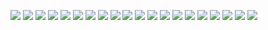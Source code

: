 ![](/Amemei.github.io-reading/img/紧扣的星星/紧扣的星星-使用延迟（？/01.jpg)
![](/Amemei.github.io-reading/img/紧扣的星星/紧扣的星星-使用延迟（？/02.jpg)
![](/Amemei.github.io-reading/img/紧扣的星星/紧扣的星星-使用延迟（？/03.jpg)
![](/Amemei.github.io-reading/img/紧扣的星星/紧扣的星星-使用延迟（？/04.jpg)
![](/Amemei.github.io-reading/img/紧扣的星星/紧扣的星星-使用延迟（？/05.jpg)
![](/Amemei.github.io-reading/img/紧扣的星星/紧扣的星星-使用延迟（？/06.jpg)
![](/Amemei.github.io-reading/img/紧扣的星星/紧扣的星星-使用延迟（？/07.jpg)
![](/Amemei.github.io-reading/img/紧扣的星星/紧扣的星星-使用延迟（？/08.jpg)
![](/Amemei.github.io-reading/img/紧扣的星星/紧扣的星星-使用延迟（？/09.jpg)
![](/Amemei.github.io-reading/img/紧扣的星星/紧扣的星星-使用延迟（？/10.jpg)
![](/Amemei.github.io-reading/img/紧扣的星星/紧扣的星星-使用延迟（？/11.jpg)
![](/Amemei.github.io-reading/img/紧扣的星星/紧扣的星星-使用延迟（？/12.jpg)
![](/Amemei.github.io-reading/img/紧扣的星星/紧扣的星星-使用延迟（？/13.jpg)
![](/Amemei.github.io-reading/img/紧扣的星星/紧扣的星星-使用延迟（？/14.jpg)
![](/Amemei.github.io-reading/img/紧扣的星星/紧扣的星星-使用延迟（？/15.jpg)
![](/Amemei.github.io-reading/img/紧扣的星星/紧扣的星星-使用延迟（？/16.jpg)
![](/Amemei.github.io-reading/img/紧扣的星星/紧扣的星星-使用延迟（？/17.jpg)
![](/Amemei.github.io-reading/img/紧扣的星星/紧扣的星星-使用延迟（？/18.jpg)
![](/Amemei.github.io-reading/img/紧扣的星星/紧扣的星星-使用延迟（？/19.jpg)
![](/Amemei.github.io-reading/img/紧扣的星星/紧扣的星星-使用延迟（？/20.jpg)